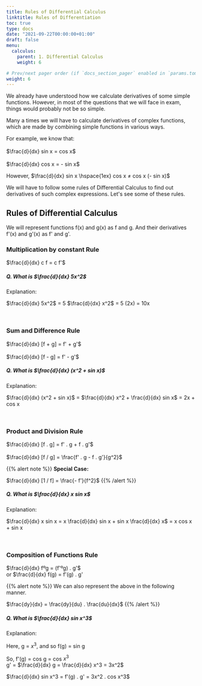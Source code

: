 ```yaml
---
title: Rules of Differential Calculus 
linktitle: Rules of Differentiation
toc: true
type: docs
date: "2021-09-22T00:00:00+01:00"
draft: false
menu:
  calculus:
    parent: 1. Differential Calculus
    weight: 6

# Prev/next pager order (if `docs_section_pager` enabled in `params.toml`)
weight: 6
---
```


We already have understood how we calculate derivatives of some simple functions. However, in most of the questions that we will face in exam, things would probably not be so simple. 

Many a times we will have to calculate derivatives of complex functions, which are made by combining simple functions in various ways. 

For example, we know that: <br><br>
$\frac{d}{dx} sin x = cos x$ <br><br>
$\frac{d}{dx} cos x = - sin x$ 

However, $\frac{d}{dx} sin x \hspace{1ex} cos x ≠ cos x (- sin x)$

We will have to follow some rules of Differential Calculus to find out derivatives of such complex expressions. Let's see some of these rules.


## Rules of Differential Calculus

We will represent functions f(x) and g(x) as f and g. And their derivatives f'(x) and g'(x) as f' and g'.

### Multiplication by constant Rule

$\frac{d}{dx} c f = c f'$

##### Q. What is $\frac{d}{dx} 5x^2$

Explanation:<br>
<div class="Exp">

$\frac{d}{dx} 5x^2$ = 5 $\frac{d}{dx} x^2$ = 5 (2x) = 10x
</div> <br>


### Sum and Difference Rule

$\frac{d}{dx} [f + g] = f' + g'$ <br><br>
$\frac{d}{dx} [f - g] = f' - g'$

##### Q. What is $\frac{d}{dx} (x^2 + sin x)$

Explanation:<br>
<div class="Exp">

$\frac{d}{dx} (x^2 + sin x)$ = $\frac{d}{dx} x^2 + \frac{d}{dx} sin x$ = 2x + cos x
</div> <br>


### Product and Division Rule

$\frac{d}{dx} [f . g] = f' . g + f . g'$ <br><br>
$\frac{d}{dx} [f / g] = \frac{f' . g - f . g'}{g^2}$

{{% alert note %}}
**Special Case:**

$\frac{d}{dx} [1 / f] = \frac{- f'}{f^2}$
{{% /alert %}}

##### Q. What is $\frac{d}{dx} x sin x$

Explanation:<br>
<div class="Exp">

$\frac{d}{dx} x sin x = x \frac{d}{dx} sin x + sin x \frac{d}{dx} x$ = x cos x + sin x
</div> <br>


### Composition of Functions Rule

$\frac{d}{dx} fºg = (f'ºg) . g'$ <br>
or $\frac{d}{dx} f(g) = f'(g) . g'

{{% alert note %}}
We can also represent the above in the following manner.

$\frac{dy}{dx} = \frac{dy}{du} . \frac{du}{dx}$
{{% /alert %}}

##### Q. What is $\frac{d}{dx} sin x^3$

Explanation:<br>
<div class="Exp">

Here, g = $x^3$, and so f(g) = sin g

So, f'(g) = cos g = cos $x^3$ <br>
g' = $\frac{d}{dx} g = \frac{d}{dx} x^3 = 3x^2$

$\frac{d}{dx} sin x^3 = f'(g) . g' = 3x^2 . cos x^3$
</div> <br>

